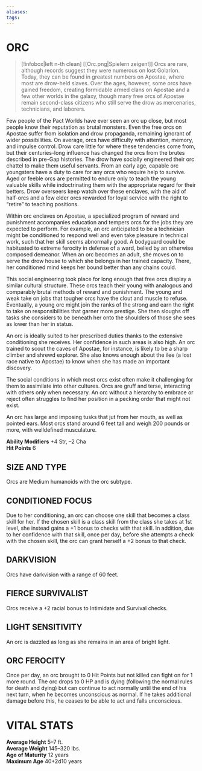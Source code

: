 ```yaml
---
aliases: 
tags: 
---
```

# ORC
> [!infobox|left n-th clean]
>  [[Orc.png|Spielern zeigen!]]
> Orcs are rare, although records suggest they were numerous on lost Golarion. Today, they can be found in greatest numbers on Apostae, where most are drow-held slaves. Over the ages, however, some orcs have gained freedom, creating formidable armed clans on Apostae and a few other worlds in the galaxy, though many free orcs of Apostae remain second-class citizens who still serve the drow as mercenaries, technicians, and laborers.  
  
Few people of the Pact Worlds have ever seen an orc up close, but most people know their reputation as brutal monsters. Even the free orcs on Apostae suffer from isolation and drow propaganda, remaining ignorant of wider possibilities. On average, orcs have difficulty with attention, memory, and impulse control. Drow care little for where these tendencies come from, but their centuries-long influence has changed the orcs from the brutes described in pre-Gap histories. The drow have socially engineered their orc chattel to make them useful servants. From an early age, capable orc youngsters have a duty to care for any orcs who require help to survive. Aged or feeble orcs are permitted to endure only to teach the young valuable skills while indoctrinating them with the appropriate regard for their betters. Drow overseers keep watch over these enclaves, with the aid of half-orcs and a few elder orcs rewarded for loyal service with the right to “retire” to teaching positions.  
  
Within orc enclaves on Apostae, a specialized program of reward and punishment accompanies education and tempers orcs for the jobs they are expected to perform. For example, an orc anticipated to be a technician might be conditioned to respond well and even take pleasure in technical work, such that her skill seems abnormally good. A bodyguard could be habituated to extreme ferocity in defense of a ward, belied by an otherwise composed demeanor. When an orc becomes an adult, she moves on to serve the drow house to which she belongs in her trained capacity. There, her conditioned mind keeps her bound better than any chains could.  
  
This social engineering took place for long enough that free orcs display a similar cultural structure. These orcs teach their young with analogous and comparably brutal methods of reward and punishment. The young and weak take on jobs that tougher orcs have the clout and muscle to refuse. Eventually, a young orc might join the ranks of the strong and earn the right to take on responsibilities that garner more prestige. She then sloughs off tasks she considers to be beneath her onto the shoulders of those she sees as lower than her in status.  
  
An orc is ideally suited to her prescribed duties thanks to the extensive conditioning she receives. Her confidence in such areas is also high. An orc trained to scout the caves of Apostae, for instance, is likely to be a sharp climber and shrewd explorer. She also knows enough about the ilee (a lost race native to Apostae) to know when she has made an important discovery.  
  
The social conditions in which most orcs exist often make it challenging for them to assimilate into other cultures. Orcs are gruff and terse, interacting with others only when necessary. An orc without a hierarchy to embrace or reject often struggles to find her position in a pecking order that might not exist.  
  
An orc has large and imposing tusks that jut from her mouth, as well as pointed ears. Most orcs stand around 6 feet tall and weigh 200 pounds or more, with welldefined musculature.  
  
**Ability Modifiers** +4 Str, –2 Cha  
**Hit Points** 6

## SIZE AND TYPE

Orcs are Medium humanoids with the orc subtype.  

## CONDITIONED FOCUS

Due to her conditioning, an orc can choose one skill that becomes a class skill for her. If the chosen skill is a class skill from the class she takes at 1st level, she instead gains a +1 bonus to checks with that skill. In addition, due to her confidence with that skill, once per day, before she attempts a check with the chosen skill, the orc can grant herself a +2 bonus to that check.  

## DARKVISION

Orcs have darkvision with a range of 60 feet.  

## FIERCE SURVIVALIST

Orcs receive a +2 racial bonus to Intimidate and Survival checks.  

## LIGHT SENSITIVITY

An orc is dazzled as long as she remains in an area of bright light.  

## ORC FEROCITY

Once per day, an orc brought to 0 Hit Points but not killed can fight on for 1 more round. The orc drops to 0 HP and is dying (following the normal rules for death and dying) but can continue to act normally until the end of his next turn, when he becomes unconscious as normal. If he takes additional damage before this, he ceases to be able to act and falls unconscious.

# VITAL STATS

**Average Height** 5–7 ft.  
**Average Weight** 145–320 lbs.  
**Age of Maturity** 12 years  
**Maximum Age** 40+2d10 years
